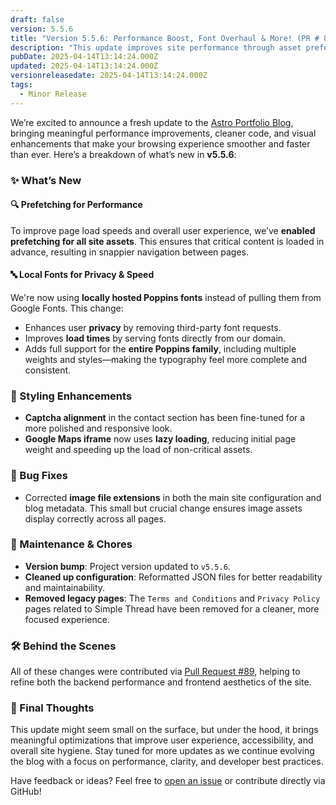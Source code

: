```yaml
---
draft: false
version: 5.5.6
title: "Version 5.5.6: Performance Boost, Font Overhaul & More! (PR # 89)"
description: "This update improves site performance through asset prefetching, introduces locally hosted fonts for faster load times and privacy, enhances layout styling, and fixes image metadata issues."
pubDate: 2025-04-14T13:14:24.000Z
updated: 2025-04-14T13:14:24.000Z
versionreleasedate: 2025-04-14T13:14:24.000Z
tags:
  - Minor Release
---
```


We’re excited to announce a fresh update to the [Astro Portfolio Blog](https://github.com/rafay99-epic/Astro-Portfolio-Blog), bringing meaningful performance improvements, cleaner code, and visual enhancements that make your browsing experience smoother and faster than ever. Here’s a breakdown of what’s new in **v5.5.6**:

### ✨ What’s New

#### 🔍 Prefetching for Performance

To improve page load speeds and overall user experience, we’ve **enabled prefetching for all site assets**. This ensures that critical content is loaded in advance, resulting in snappier navigation between pages.

#### 🔤 Local Fonts for Privacy & Speed

We're now using **locally hosted Poppins fonts** instead of pulling them from Google Fonts. This change:

- Enhances user **privacy** by removing third-party font requests.
- Improves **load times** by serving fonts directly from our domain.
- Adds full support for the **entire Poppins family**, including multiple weights and styles—making the typography feel more complete and consistent.

### 🎨 Styling Enhancements

- **Captcha alignment** in the contact section has been fine-tuned for a more polished and responsive look.
- **Google Maps iframe** now uses **lazy loading**, reducing initial page weight and speeding up the load of non-critical assets.

### 🐛 Bug Fixes

- Corrected **image file extensions** in both the main site configuration and blog metadata. This small but crucial change ensures image assets display correctly across all pages.

### 🧹 Maintenance & Chores

- **Version bump**: Project version updated to `v5.5.6`.
- **Cleaned up configuration**: Reformatted JSON files for better readability and maintainability.
- **Removed legacy pages**: The `Terms and Conditions` and `Privacy Policy` pages related to Simple Thread have been removed for a cleaner, more focused experience.

### 🛠️ Behind the Scenes

All of these changes were contributed via [Pull Request #89](https://github.com/rafay99-epic/Astro-Portfolio-Blog/pull/89), helping to refine both the backend performance and frontend aesthetics of the site.

### 📌 Final Thoughts

This update might seem small on the surface, but under the hood, it brings meaningful optimizations that improve user experience, accessibility, and overall site hygiene. Stay tuned for more updates as we continue evolving the blog with a focus on performance, clarity, and developer best practices.

Have feedback or ideas? Feel free to [open an issue](https://github.com/rafay99-epic/Astro-Portfolio-Blog/issues) or contribute directly via GitHub!
